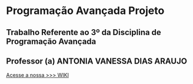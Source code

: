 # Programação Avançada Projeto
## Trabalho Referente ao 3º da Disciplina de Programação Avançada

## Professor (a) ANTONIA VANESSA DIAS ARAUJO

 [ Acesse a nossa >>> WIKI](https://github.com/Rhassancoding/Programa-o-Avan-ada---Projeto/wiki)
